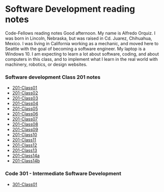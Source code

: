 # Software Development reading notes
Code-Fellows reading notes
Good afternoon. My name is Alfredo Orquiz. I was born in Lincoln, Nebraska, but was raised in Cd. Juarez, Chihuahua, Mexico. I was living in California working as a    mechanic, and moved here to Seattle with the goal of becoming a software engineer. My laptop is a Windows 10. I am expecting to learn a lot about software, coding, and about computers in this class, and to implement what I learn in the real world with machinery, robotics, or design websites.

### Software development Class 201 notes 
- [201-Class01](201-Class01.md)
- [201-Class02](201-Class02.md)
- [201-Class03](201-Class03.md)
- [201-Class04](201-Class04.md)
- [201-Class05](201-Class05.md)
- [201-Class06](201-Class06.md)
- [201-Class07](201-Class07.md)
- [201-Class08](201-Class08.md)
- [201-Class09](201-Class09.md)
- [201-Class10](201-Class10.md)
- [201-Class11](201-Class11.md)
- [201-Class12](201-Class12.md)
- [201-Class13](201-Class13.md)
- [201-Class14a](201-Class14a.md)
- [201-Class14b](201-Class14b.md)

### Code 301 - Intermediate Software Development
- [301-Class01](301-Class01.md)
